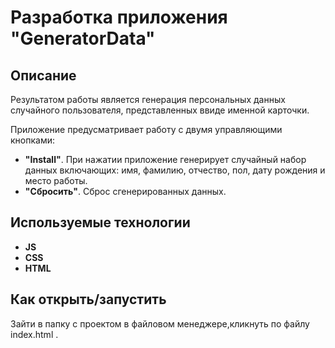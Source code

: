 # Разработка приложения **"GeneratorData"**

## Описание

Результатом работы является генерация персональных данных случайного пользователя, представленных ввиде именной карточки.

Приложение предусматривает работу с двумя управляющими кнопками:

 * **"Install"**. При нажатии приложение генерирует случайный набор данных включающих: имя, фамилию, отчество, пол, дату рождения и место работы.
 * **"Сбросить"**. Сброс сгенерированных данных.
  
## Используемые технологии

* **JS**
* **CSS**
* **HTML**

## Как открыть/запустить

Зайти в папку с проектом в файловом менеджере,кликнуть по файлу index.html .

